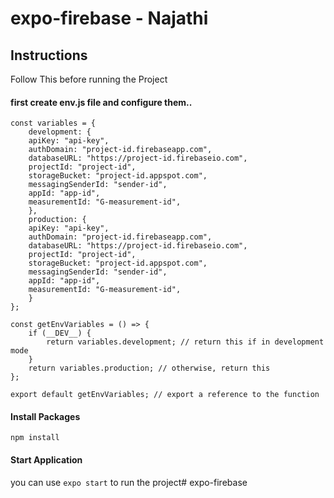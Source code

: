 # expo-firebase - Najathi

## Instructions

Follow This before running the Project

#### first create env.js file and configure them..
```
const variables = {
	development: {
	apiKey: "api-key",
	authDomain: "project-id.firebaseapp.com",
	databaseURL: "https://project-id.firebaseio.com",
	projectId: "project-id",
	storageBucket: "project-id.appspot.com",
	messagingSenderId: "sender-id",
	appId: "app-id",
	measurementId: "G-measurement-id",
	},
	production: {
	apiKey: "api-key",
	authDomain: "project-id.firebaseapp.com",
	databaseURL: "https://project-id.firebaseio.com",
	projectId: "project-id",
	storageBucket: "project-id.appspot.com",
	messagingSenderId: "sender-id",
	appId: "app-id",
	measurementId: "G-measurement-id",
	}
};

const getEnvVariables = () => {
	if (__DEV__) {
		return variables.development; // return this if in development mode
	}
	return variables.production; // otherwise, return this
};

export default getEnvVariables; // export a reference to the function
```


#### Install Packages
````
npm install
````

#### Start Application
you can use `expo start` to run the project# expo-firebase
